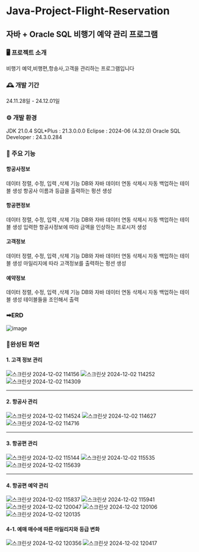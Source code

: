 # Java-Project-Flight-Reservation
## 자바 + Oracle SQL 비행기 예약 관리 프로그램


### 🖥️ 프로젝트 소개
비행기 예약,비행편,항송사,고객을 관리하는 프로그램입니다
<br>

### 🕰️ 개발 기간
24.11.28일 - 24.12.01일


### ⚙️ 개발 환경
JDK 21.0.4
SQL*Plus : 21.3.0.0.0
Eclipse : 2024-06 (4.32.0)
Oracle SQL Developer : 24.3.0.284

### 📌 주요 기능
#### 항공사정보 
데이터 정렬, 수정, 입력 ,삭제 기능
DB와 자바 데이터 연동
삭제시 자동 백업하는 테이블 생성
항공사 이름과 등급을 출력하는 펑션 생성

#### 항공편정보
데이터 정렬, 수정, 입력 ,삭제 기능
DB와 자바 데이터 연동
삭제시 자동 백업하는 테이블 생성
입력한 항공사정보에 따라 금액을 인상하는 프로시저 생성

#### 고객정보 
데이터 정렬, 수정, 입력 ,삭제 기능
DB와 자바 데이터 연동
삭제시 자동 백업하는 테이블 생성
마일리지에 따라 고객정보를 출력하는 펑션 생성

#### 예약정보
데이터 정렬, 수정, 입력 ,삭제 기능
DB와 자바 데이터 연동
삭제시 자동 백업하는 테이블 생성
테이블들을 조인해서 출력

### ➡ERD
![image](https://github.com/user-attachments/assets/a5e00d3d-4ed5-482b-926c-e2e3b04dc29d)

### 📁완성된 화면

#### 1. 고객 정보 관리
![스크린샷 2024-12-02 114156](https://github.com/user-attachments/assets/7d3f0c48-2c2b-412b-b3cb-153ce839597f)
![스크린샷 2024-12-02 114252](https://github.com/user-attachments/assets/7e45645f-679f-45f8-954f-568036822113)
![스크린샷 2024-12-02 114309](https://github.com/user-attachments/assets/9f2d3a35-6a51-41af-be34-2221dc5a8511)
<hr>

#### 2. 항공사 관리
![스크린샷 2024-12-02 114524](https://github.com/user-attachments/assets/4f663785-b12a-4132-aed0-eb3a5183e6d6)
![스크린샷 2024-12-02 114627](https://github.com/user-attachments/assets/8ab098c4-811a-4508-946d-8df2e1064342)
![스크린샷 2024-12-02 114716](https://github.com/user-attachments/assets/10f174a9-df73-4bd5-a987-e65333b46998)
<hr>

#### 3. 항공편 관리
![스크린샷 2024-12-02 115144](https://github.com/user-attachments/assets/044a9382-6d5b-4a4f-8bd9-061422d6e9e1)
![스크린샷 2024-12-02 115535](https://github.com/user-attachments/assets/ef35b582-8639-417e-997a-d4199dd78455)
![스크린샷 2024-12-02 115639](https://github.com/user-attachments/assets/3bed8990-5434-4442-8c0f-e0cab344c9ee)
<hr>

#### 4. 항공편 예약 관리
![스크린샷 2024-12-02 115837](https://github.com/user-attachments/assets/c86f0f0f-9ecb-4bc7-81f0-17d4ce93ef22)
![스크린샷 2024-12-02 115941](https://github.com/user-attachments/assets/8a3b9c2d-75a2-4a36-8965-a84246a3706e)
![스크린샷 2024-12-02 120047](https://github.com/user-attachments/assets/7edee490-0c57-4f9f-9ec2-b2977215e98e)
![스크린샷 2024-12-02 120106](https://github.com/user-attachments/assets/3c69f0cd-725f-4a9e-8e97-1a753dc687d8)
![스크린샷 2024-12-02 120135](https://github.com/user-attachments/assets/e6eccda7-be8a-4a71-ba88-a2dc235183e5)

#### 4-1. 예매 매수에 따른 마일리지와 등급 변화
![스크린샷 2024-12-02 120356](https://github.com/user-attachments/assets/002deb24-72ec-4861-a6b9-502a23d08399)
![스크린샷 2024-12-02 120417](https://github.com/user-attachments/assets/8baa9f91-226e-439d-8119-706a7d7c1ef1)






